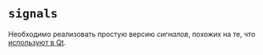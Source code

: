 # `signals`

Необходимо реализовать простую версию *сигналов*, похожих на те, что [используют в Qt](https://doc.qt.io/qt-5/signalsandslots.html).
